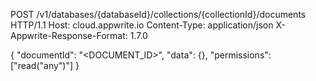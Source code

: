 POST /v1/databases/{databaseId}/collections/{collectionId}/documents HTTP/1.1
Host: cloud.appwrite.io
Content-Type: application/json
X-Appwrite-Response-Format: 1.7.0

{
  "documentId": "<DOCUMENT_ID>",
  "data": {},
  "permissions": ["read(\"any\")"]
}
